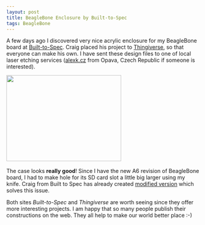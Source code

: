 ```yaml
---
layout: post
title: BeagleBone Enclosure by Built-to-Spec
tags: BeagleBone
---
```


A few days ago I discovered very nice acrylic enclosure for my BeagleBone board at <a href="http://builttospecstore.storenvy.com/products/225603-beaglebone-enclosure">Built-to-Spec</a>. Craig placed his project to <a href="http://www.thingiverse.com/thing:15583">Thingiverse</a>, so that everyone can make his own. I have sent these design files to one of local laser etching services (<a href="http://alexk.cz">alexk.cz</a> from Opava, Czech Republic if someone is interested).

<a href="{{ site.baseurl }}/public/img/beaglebone-case.jpg"><img class=" wp-image-38 alignnone" title="Beagle Bone Enclosure 1" src="{{ site.baseurl }}/public/img/thumb/beaglebone-case.jpg" alt="" width="300" height="225" /></a> 

The case looks <strong>really good</strong>! Since I have the new A6 revision of BeagleBone board, I had to make hole for its SD card slot a little big larger using my knife. Craig from Built to Spec has already created <a href="http://www.built-to-spec.com/blog/2012/03/01/beaglebone-case-update-and-new-kits-page/">modified version</a> which solves this issue.

Both sites <em>Built-to-Spec</em> and <em>Thingiverse</em> are worth seeing since they offer more interesting projects. I am happy that so many people publish their constructions on the web. They all help to make our world better place :-)

